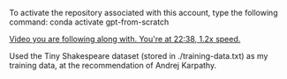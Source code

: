 To activate the repository associated with this account, type the following command:
conda activate gpt-from-scratch

[Video you are following along with. You're at 22:38, 1.2x speed.](https://www.youtube.com/watch?v=kCc8FmEb1nY)

Used the Tiny Shakespeare dataset (stored in ./training-data.txt) as my training data, at the recommendation of Andrej Karpathy.